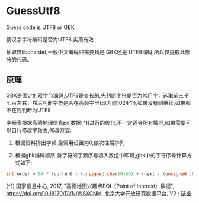 # GuessUtf8
 Guess code is UTF8 or GBK

 猜汉字字符编码是否为UTF8,实用有效

 抽取自libchardet,一般中文编码只需要猜是 GBK还是 UTF8编码,所以仅提取此部分的代码。

## 原理

GBK是固定的双字节编码,UTF8是变长的,先判断字符是否为常用字，选取前三千七百左右，然后判断字符是否在高频字里(现为前1024个),如果没有则继续,如果都不在则判断为UTF8

字频表根据高德地理信息poi数据[^1]进行的优化,不一定适合所有情况,如果需要可以自行修改字频表,修改方式:

1.  根据资料排出字频,最常用设置为0,依次往后排列

2.  根据gbk编码顺序,将字符的字频序号填入数组中即可,gbk中的字符序号计算方式如下:
   ``` cpp
   int order = 94 * (current - (unsigned char)0xb0) + (next - (unsigned char)0xa1);
   ```


[^1] 国家信息中心, 2017, "高德地图兴趣点POI（Point of Interest）数据", https://doi.org/10.18170/DVN/WSXCNM, 北京大学开放研究数据平台, V2 :  [链接](https://opendata.pku.edu.cn/dataset.xhtml?persistentId=doi:10.18170/DVN/WSXCNM&version=2.5)
